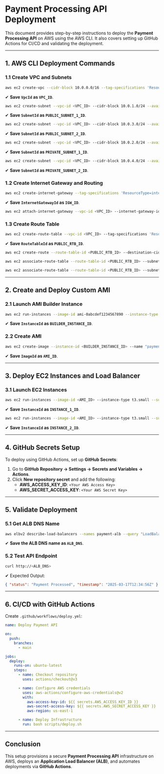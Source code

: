# Payment Processing API Deployment

This document provides step-by-step instructions to deploy the **Payment Processing API** on AWS using the AWS CLI. It also covers setting up GitHub Actions for CI/CD and validating the deployment.

---

## **1. AWS CLI Deployment Commands**

### **1.1 Create VPC and Subnets**
```sh
aws ec2 create-vpc --cidr-block 10.0.0.0/16 --tag-specifications 'ResourceType=vpc,Tags=[{Key=Name,Value=payment-vpc},{Key=Application,Value=Payment-Processing}]'
```
✔ **Save `VpcId` as `VPC_ID`**.

```sh
aws ec2 create-subnet --vpc-id <VPC_ID> --cidr-block 10.0.1.0/24 --availability-zone us-east-1a --tag-specifications 'ResourceType=subnet,Tags=[{Key=Name,Value=public-subnet-1a},{Key=Application,Value=Payment-Processing}]'
```
✔ **Save `SubnetId` as `PUBLIC_SUBNET_1_ID`**.

```sh
aws ec2 create-subnet --vpc-id <VPC_ID> --cidr-block 10.0.3.0/24 --availability-zone us-east-1b --tag-specifications 'ResourceType=subnet,Tags=[{Key=Name,Value=public-subnet-1b},{Key=Application,Value=Payment-Processing}]'
```
✔ **Save `SubnetId` as `PUBLIC_SUBNET_2_ID`**.

```sh
aws ec2 create-subnet --vpc-id <VPC_ID> --cidr-block 10.0.2.0/24 --availability-zone us-east-1a --tag-specifications 'ResourceType=subnet,Tags=[{Key=Name,Value=private-subnet-1a},{Key=Application,Value=Payment-Processing}]'
```
✔ **Save `SubnetId` as `PRIVATE_SUBNET_1_ID`**.

```sh
aws ec2 create-subnet --vpc-id <VPC_ID> --cidr-block 10.0.4.0/24 --availability-zone us-east-1b --tag-specifications 'ResourceType=subnet,Tags=[{Key=Name,Value=private-subnet-1b},{Key=Application,Value=Payment-Processing}]'
```
✔ **Save `SubnetId` as `PRIVATE_SUBNET_2_ID`**.

### **1.2 Create Internet Gateway and Routing**
```sh
aws ec2 create-internet-gateway --tag-specifications 'ResourceType=internet-gateway,Tags=[{Key=Name,Value=payment-igw},{Key=Application,Value=Payment-Processing}]'
```
✔ **Save `InternetGatewayId` as `IGW_ID`**.

```sh
aws ec2 attach-internet-gateway --vpc-id <VPC_ID> --internet-gateway-id <IGW_ID>
```

### **1.3 Create Route Table**
```sh
aws ec2 create-route-table --vpc-id <VPC_ID> --tag-specifications 'ResourceType=route-table,Tags=[{Key=Name,Value=public-rtb},{Key=Application,Value=Payment-Processing}]'
```
✔ **Save `RouteTableId` as `PUBLIC_RTB_ID`**.

```sh
aws ec2 create-route --route-table-id <PUBLIC_RTB_ID> --destination-cidr-block 0.0.0.0/0 --gateway-id <IGW_ID>
```

```sh
aws ec2 associate-route-table --route-table-id <PUBLIC_RTB_ID> --subnet-id <PUBLIC_SUBNET_1_ID>
```

```sh
aws ec2 associate-route-table --route-table-id <PUBLIC_RTB_ID> --subnet-id <PUBLIC_SUBNET_2_ID>
```

---

## **2. Create and Deploy Custom AMI**
### **2.1 Launch AMI Builder Instance**
```sh
aws ec2 run-instances --image-id ami-0abcdef1234567890 --instance-type t3.micro --subnet-id <PUBLIC_SUBNET_1_ID> --tag-specifications 'ResourceType=instance,Tags=[{Key=Name,Value=ami-builder-instance},{Key=Application,Value=Payment-Processing}]'
```
✔ **Save `InstanceId` as `BUILDER_INSTANCE_ID`**.

### **2.2 Create AMI**
```sh
aws ec2 create-image --instance-id <BUILDER_INSTANCE_ID> --name "payment-api-ami" --no-reboot
```
✔ **Save `ImageId` as `AMI_ID`**.

---

## **3. Deploy EC2 Instances and Load Balancer**

### **3.1 Launch EC2 Instances**
```sh
aws ec2 run-instances --image-id <AMI_ID> --instance-type t3.small --subnet-id <PRIVATE_SUBNET_1_ID> --tag-specifications 'ResourceType=instance,Tags=[{Key=Name,Value=payment-server-1a},{Key=Role,Value=Payment-Server}]'
```
✔ **Save `InstanceId` as `INSTANCE_1_ID`**.

```sh
aws ec2 run-instances --image-id <AMI_ID> --instance-type t3.small --subnet-id <PRIVATE_SUBNET_2_ID> --tag-specifications 'ResourceType=instance,Tags=[{Key=Name,Value=payment-server-1b},{Key=Role,Value=Payment-Server}]'
```
✔ **Save `InstanceId` as `INSTANCE_2_ID`**.

---

## **4. GitHub Secrets Setup**

To deploy using GitHub Actions, set up **GitHub Secrets**:
1. Go to **GitHub Repository → Settings → Secrets and Variables → Actions**.
2. Click **New repository secret** and add the following:
   - **AWS_ACCESS_KEY_ID**: `<Your AWS Access Key>`
   - **AWS_SECRET_ACCESS_KEY**: `<Your AWS Secret Key>`

---

## **5. Validate Deployment**
### **5.1 Get ALB DNS Name**
```sh
aws elbv2 describe-load-balancers --names payment-alb --query "LoadBalancers[0].DNSName" --output text
```
✔ **Save the ALB DNS name as `ALB_DNS`**.

### **5.2 Test API Endpoint**
```sh
curl http://<ALB_DNS>
```
✔ Expected Output:
```json
{ "status": "Payment Processed", "timestamp": "2025-03-17T12:34:56Z" }
```

---

## **6. CI/CD with GitHub Actions**
Create `.github/workflows/deploy.yml`:
```yaml
name: Deploy Payment API

on:
  push:
    branches:
      - main

jobs:
  deploy:
    runs-on: ubuntu-latest
    steps:
      - name: Checkout repository
        uses: actions/checkout@v3

      - name: Configure AWS credentials
        uses: aws-actions/configure-aws-credentials@v2
        with:
          aws-access-key-id: ${{ secrets.AWS_ACCESS_KEY_ID }}
          aws-secret-access-key: ${{ secrets.AWS_SECRET_ACCESS_KEY }}
          aws-region: us-east-1

      - name: Deploy Infrastructure
        run: bash scripts/deploy.sh
```

---

## **Conclusion**
This setup provisions a secure **Payment Processing API** infrastructure on AWS, deploys an **Application Load Balancer (ALB)**, and automates deployments via **GitHub Actions**.

